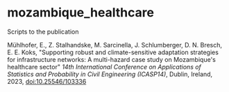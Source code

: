 # mozambique_healthcare
Scripts to the publication 

Mühlhofer, E., Z. Stalhandske, M. Sarcinella, J. Schlumberger, D. N. Bresch, E. E. Koks, 
"Supporting robust and climate-sensitive adaptation strategies for infrastructure networks: A multi-hazard case study on Mozambique's healthcare sector"
_14th International Conference on Applications of Statistics and Probability in Civil Engineering (ICASP14)_, Dublin, Ireland, 2023, [doi:10.25546/103336](http://www.tara.tcd.ie/handle/2262/103336)
